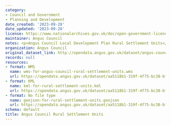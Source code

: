 ```yaml
---
category:
- Council and Government
- Planning and Development
date_created: '2023-09-28'
date_updated: '2023-09-28'
license: https://www.nationalarchives.gov.uk/doc/open-government-licence/version/3/
maintainer: Angus Council
notes: <p>Angus Council Local Development Plan Rural Settlement Units</p>
organization: Angus Council
original_dataset_link: http://opendata.angus.gov.uk/dataset/angus-council-rural-settlement-units
records: null
resources:
- format: WMS
  name: wms-for-angus-council-rural-settlement-units.wms
  url: https://opendata.angus.gov.uk/dataset/aa5118b1-319f-4f75-bc38-bf20c4f2618f/resource/2886ad46-1ae2-414a-826c-8aadd9d581f8/download/wms-for-angus-council-rural-settlement-units.wms
- format: KML
  name: kml-for-rural-settlement-units.kml
  url: https://opendata.angus.gov.uk/dataset/aa5118b1-319f-4f75-bc38-bf20c4f2618f/resource/eaac7bab-7d8d-4adf-a46b-4ce94ce60c48/download/kml-for-rural-settlement-units.kml
- format: No file type
  name: geojson-for-rural-settlement-units.geojson
  url: https://opendata.angus.gov.uk/dataset/aa5118b1-319f-4f75-bc38-bf20c4f2618f/resource/6bb4ac12-4851-4063-b0a6-e279156ea2af/download/geojson-for-rural-settlement-units.geojson
schema: default
title: Angus Council Rural Settlement Units
---
```

